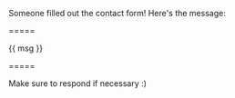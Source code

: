 Someone filled out the contact form! Here's the message:

=====

{{ msg }}

=====

Make sure to respond if necessary :)
